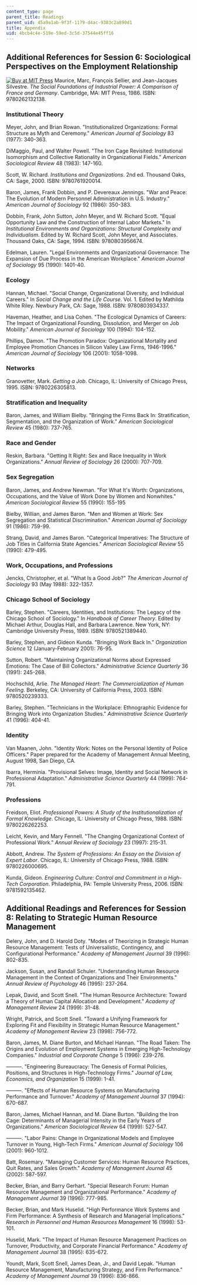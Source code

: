 ```yaml
---
content_type: page
parent_title: Readings
parent_uid: 45a9a1ab-9f3f-1179-d4ac-9383c2a890d1
title: Appendix
uid: 4bcb4c4e-519e-59ed-3c5d-37544e45ff16
---
```


Additional References for Session 6: Sociological Perspectives on the Employment Relationship
---------------------------------------------------------------------------------------------

[![Buy at MIT Press](/images/mp_logo.gif)](https://mitpress.mit.edu/9780262132138) Maurice, Marc, François Sellier, and Jean-Jacques Silvestre. _The Social Foundations of Industrial Power: A Comparison of France and Germany_. Cambridge, MA: MIT Press, 1986. ISBN: 9780262132138.

### Institutional Theory

Meyer, John, and Brian Rowan. "Institutionalized Organizations: Formal Structure as Myth and Ceremony." _American Journal of Sociology_ 83 (1977): 340-363.

DiMaggio, Paul, and Walter Powell. "The Iron Cage Revisited: Institutional Isomorphism and Collective Rationality in Organizational Fields." _American Sociological Review_ 48 (1983): 147-160.

Scott, W. Richard. _Institutions and Organizations_. 2nd ed. Thousand Oaks, CA: Sage, 2000. ISBN: 9780761920014.

Baron, James, Frank Dobbin, and P. Devereaux Jennings. "War and Peace: The Evolution of Modern Personnel Administration in U.S. Industry." _American Journal of Sociology_ 92 (1986): 350-383.

Dobbin, Frank, John Sutton, John Meyer, and W. Richard Scott. "Equal Opportunity Law and the Construction of Internal Labor Markets." In _Institutional Environments and Organizations: Structural Complexity and Individualism_. Edited by W. Richard Scott, John Meyer, and Associates. Thousand Oaks, CA: Sage, 1994. ISBN: 9780803956674.

Edelman, Lauren. "Legal Environments and Organizational Governance: The Expansion of Due Process in the American Workplace." _American Journal of Sociology_ 95 (1990): 1401-40.

### Ecology

Hannan, Michael. "Social Change, Organizational Diversity, and Individual Careers." In _Social Change and the Life Course_. Vol. 1. Edited by Mathilda White Riley. Newbury Park, CA: Sage, 1988. ISBN: 9780803934337.

Haveman, Heather, and Lisa Cohen. "The Ecological Dynamics of Careers: The Impact of Organizational Founding, Dissolution, and Merger on Job Mobility." _American Journal of Sociology_ 100 (1994): 104-152.

Phillips, Damon. "The Promotion Paradox: Organizational Mortality and Employee Promotion Chances in Silicon Valley Law Firms, 1946-1996." _American Journal of Sociology_ 106 (2001): 1058-1098.

### Networks

Granovetter, Mark. _Getting a Job_. Chicago, IL: University of Chicago Press, 1995. ISBN: 9780226305813.

### Stratification and Inequality

Baron, James, and William Bielby. "Bringing the Firms Back In: Stratification, Segmentation, and the Organization of Work." _American Sociological Review_ 45 (1980): 737-765.

### Race and Gender

Reskin, Barbara. "Getting It Right: Sex and Race Inequality in Work Organizations." _Annual Review of Sociology_ 26 (2000): 707-709.

### Sex Segregation

Baron, James, and Andrew Newman. "For What It's Worth: Organizations, Occupations, and the Value of Work Done by Women and Nonwhites." _American Sociological Review_ 55 (1990): 155-195

Bielby, Willian, and James Baron. "Men and Women at Work: Sex Segregation and Statistical Discrimination." _American Journal of Sociology_ 91 (1986): 759-99.

Strang, David, and James Baron. "Categorical Imperatives: The Structure of Job Titles in California State Agencies." _American Sociological Review_ 55 (1990): 479-495.

### Work, Occupations, and Professions

Jencks, Christopher, et al. "What Is a Good Job?" _The American Journal of Sociology_ 93 (May 1988): 322-1357.

### Chicago School of Sociology

Barley, Stephen. "Careers, Identities, and Institutions: The Legacy of the Chicago School of Sociology." In _Handbook of Career Theory_. Edited by Michael Arthur, Douglas Hall, and Barbara Lawrence. New York, NY: Cambridge University Press, 1989. ISBN: 9780521389440.

Barley, Stephen, and Gideon Kunda. "Bringing Work Back In." _Organization Science_ 12 (January-February 2001): 76-95.

Sutton, Robert. "Maintaining Organizational Norms about Expressed Emotions: The Case of Bill Collectors." _Administrative Science Quarterly_ 36 (1991): 245-268.

Hochschild, Arlie. _The Managed Heart: The Commercialization of Human Feeling_. Berkeley, CA: University of California Press, 2003. ISBN: 9780520239333.

Barley, Stephen. "Technicians in the Workplace: Ethnographic Evidence for Bringing Work into Organization Studies." _Administrative Science Quarterly_ 41 (1996): 404-41.

### Identity

Van Maanen, John. "Identity Work: Notes on the Personal Identity of Police Officers." Paper prepared for the Academy of Management Annual Meeting, August 1998, San Diego, CA.

Ibarra, Herminia. "Provisional Selves: Image, Identity and Social Network in Professional Adaptation." _Administrative Science Quarterly_ 44 (1999): 764-791.

### Professions

Freidson, Eliot. _Professional Powers: A Study of the Institutionalization of Formal Knowledge_. Chicago, IL: University of Chicago Press, 1988. ISBN: 9780226262253.

Leicht, Kevin, and Mary Fennell. "The Changing Organizational Context of Professional Work." _Annual Review of Sociology_ 23 (1997): 215-31.

Abbott, Andrew. _The System of Professions: An Essay on the Division of Expert Labor_. Chicago, IL: University of Chicago Press, 1988. ISBN: 9780226000695.

Kunda, Gideon. _Engineering Culture: Control and Commitment in a High-Tech Corporation_. Philadelphia, PA: Temple University Press, 2006. ISBN: 9781592135462.

Additional Readings and References for Session 8: Relating to Strategic Human Resource Management
-------------------------------------------------------------------------------------------------

Delery, John, and D. Harold Doty. "Modes of Theorizing in Strategic Human Resource Management: Tests of Universalistic, Contingency, and Configurational Performance." _Academy of Management Journal_ 39 (1996): 802-835.

Jackson, Susan, and Randall Schuler. "Understanding Human Resource Management in the Context of Organizations and Their Environments." _Annual Review of Psychology_ 46 (1995): 237-264.

Lepak, David, and Scott Snell. "The Human Resource Architecture: Toward a Theory of Human Capital Allocation and Development." _Academy of Management Review_ 24 (1999): 31-48.

Wright, Patrick, and Scott Snell. "Toward a Unifying Framework for Exploring Fit and Flexibility in Strategic Human Resource Management." _Academy of Management Review_ 23 (1998): 756-772.

Baron, James, M. Diane Burton, and Michael Hannan. "The Road Taken: The Origins and Evolution of Employment Systems in Emerging High-Technology Companies." _Industrial and Corporate Change_ 5 (1996): 239-276.

———. "Engineering Bureaucracy: The Genesis of Formal Policies, Positions, and Structures in High-Technology Firms." _Journal of Law, Economics, and Organization_ 15 (1999): 1-41.

———. "Effects of Human Resource Systems on Manufacturing Performance and Turnover." _Academy of Management Journal_ 37 (1994): 670-687.

Baron, James, Michael Hannan, and M. Diane Burton. "Building the Iron Cage: Determinants of Managerial Intensity in the Early Years of Organizations." _American Sociological Review_ 64 (1999): 527-547.

———. "Labor Pains: Change in Organizational Models and Employee Turnover in Young, High-Tech Firms." _American Journal of Sociology_ 106 (2001): 960-1012.

Batt, Rosemary. "Managing Customer Services: Human Resource Practices, Quit Rates, and Sales Growth." _Academy of Management Journal_ 45 (2002): 587-597.

Becker, Brian, and Barry Gerhart. "Special Research Forum: Human Resource Management and Organizational Performance." _Academy of Management Journal_ 39 (1996): 777-985.

Becker, Brian, and Mark Huselid. "High Performance Work Systems and Firm Performance: A Synthesis of Research and Managerial Implications." _Research in Personnel and Human Resources Management_ 16 (1998): 53-101.

Huselid, Mark. "The Impact of Human Resource Management Practices on Turnover, Productivity, and Corporate Financial Performance." _Academy of Management Journal_ 38 (1995): 635-672.

Youndt, Mark, Scott Snell, James Dean, Jr., and David Lepak. "Human Resource Management, Manufacturing Strategy, and Firm Performance." _Academy of Management Journal_ 39 (1996): 836-866.
